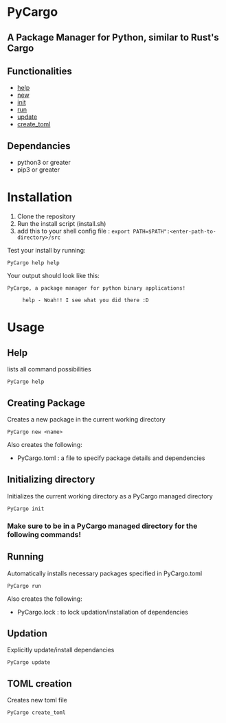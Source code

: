 # PyCargo
## A Package Manager for Python, similar to Rust's Cargo

## Functionalities

  - [help](#Help)
  - [new](#Creating-Package)
  - [init](#Initializing-directory)
  - [run](#Running)
  - [update](#Updation)
  - [create_toml](#TOML-creation)

## Dependancies

  - python3 or greater
  - pip3 or greater

# Installation

1. Clone the repository
2. Run the install script (install.sh)
3. add this to your shell config file : ```export PATH=$PATH":<enter-path-to-directory>/src```

Test your install by running:
```shell
PyCargo help help
```

Your output should look like this:
```shell
PyCargo, a package manager for python binary applications!

	 help - Woah!! I see what you did there :D
```

# Usage

## Help

lists all command possibilities

```shell
PyCargo help
```

## Creating Package

Creates a new package in the current working directory

```shell
PyCargo new <name>
```

Also creates the following:

  - PyCargo.toml : a file to specify package details and dependencies  

## Initializing directory

Initializes the current working directory as a PyCargo managed directory

```shell
PyCargo init
```

### Make sure to be in a PyCargo managed directory for the following commands!
## Running

Automatically installs necessary packages specified in PyCargo.toml

```shell
PyCargo run
```

Also creates the following:

  - PyCargo.lock : to lock updation/installation of dependencies

## Updation

Explicitly update/install dependancies

```shell
PyCargo update
```

## TOML creation

Creates new toml file

```shell
PyCargo create_toml
```
